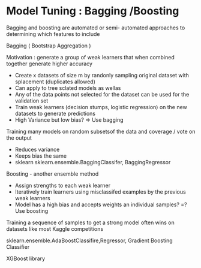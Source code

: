 # Model Tuning : Bagging /Boosting

Bagging and boosting are automated or semi- automated
approaches to determining which features to include

Bagging ( Bootstrap Aggregation )

Motivation : generate a group of weak learners that
when combined together generate
higher accuracy

* Create x datasets of size m by randonly sampling original dataset with splacement (duplicates allowed)
* Can apply to tree sclated models as wellas
* Any of the data points not selected for the
dataset can be used for the validation set
* Train weak learners (decision stumps,
logistic regression) on the new datasets
to generate predictions
* High Variance but low bias? => Use bagging 

Training many models on random subsetsof the data
and coverage / vote on the output

* Reduces variance
* Keeps bias the same
* sklearn sklearn.ensemble.BaggingClassifer, BaggingRegressor

Boosting - another ensemble method

* Assign strengths to each weak learner
* Iteratively train learners using misclassifed examples
by the previous weak learners
* Model has a high bias and accepts weights an individual samples? =? Use boosting

Training a sequence of samples to get a strong model
often wins on datasets like most Kaggle competitions

sklearn.ensemble.AdaBoostClassifire,Regressor, Gradient Boosting Classifier

XGBoost library
